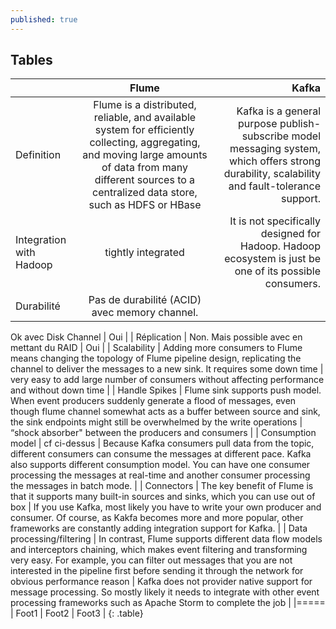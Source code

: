 ```yaml
---
published: true
---
```

## Tables

|  | Flume | Kafka |
|:--------|:-------:|--------:|
| Definition   | Flume is a distributed, reliable, and available system for efficiently collecting, aggregating, and moving large amounts of data from many different sources to a centralized data store, such as HDFS or HBase   | Kafka is a general purpose publish-subscribe model messaging system, which offers strong durability, scalability and fault-tolerance support.   |
| Integration with Hadoop   | tightly integrated   | It is not specifically designed for Hadoop. Hadoop ecosystem is just be one of its possible consumers.   |
| Durabilité   | Pas de durabilité (ACID) avec memory channel.
Ok avec Disk Channel
   | Oui   |
| Réplication   | Non. Mais possible avec en mettant du RAID    | Oui   |
| Scalability   | Adding more consumers to Flume means changing the topology of Flume pipeline design, replicating the channel to deliver the messages to a new sink. It requires some down time    | very easy to add large number of consumers without affecting performance and without down time   |
| Handle Spikes   | Flume sink supports push model. When event producers suddenly generate a flood of messages, even though flume channel somewhat acts as a buffer between source and sink, the sink endpoints might still be overwhelmed by the write operations   | “shock absorber" between the producers and consumers   |
| Consumption model   | cf ci-dessus   | Because Kafka consumers pull data from the topic, different consumers can consume the messages at different pace. Kafka also supports different consumption model. You can have one consumer processing the messages at real-time and another consumer processing the messages in batch mode.   |
| Connectors   | The key benefit of Flume is that it supports many built-in sources and sinks, which you can use out of box   | If you use Kafka, most likely you have to write your own producer and consumer. Of course, as Kakfa becomes more and more popular, other frameworks are constantly adding integration support for Kafka.   |
| Data processing/filtering   | In contrast, Flume supports different data flow models and interceptors chaining, which makes event filtering and transforming very easy. For example, you can filter out messages that you are not interested in the pipeline first before sending it through the network for obvious performance reason   | Kafka does not provider native support for message processing. So mostly likely it needs to integrate with other event processing frameworks such as Apache Storm to complete the job   |
|=====
| Foot1   | Foot2   | Foot3   |
{: .table}